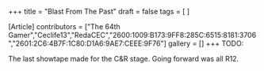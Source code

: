 +++
title = "Blast From The Past"
draft = false
tags = [ ]

[Article]
contributors = ["The 64th Gamer","Ceclife13","RedaCEC","2600:1009:B173:9FF8:285C:6515:8181:3706","2601:2C6:4B7F:1C80:D1A6:9AE7:CEEE:9F76"]
gallery = []
+++
TODO:

The last showtape made for the C&R stage. Going forward was all R12.